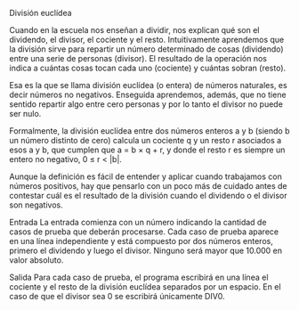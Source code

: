 División euclídea

Cuando en la escuela nos enseñan a dividir, nos explican qué son el dividendo, el divisor, el cociente y el resto.
Intuitivamente aprendemos que la división sirve para repartir un número determinado de cosas (dividendo)
entre una serie de personas (divisor). El resultado de la operación nos indica a cuántas cosas tocan cada uno (cociente)
y cuántas sobran (resto).

Esa es la que se llama división euclídea (o entera) de números naturales, es decir números no negativos.
Enseguida aprendemos, además, que no tiene sentido repartir algo entre cero personas y por lo tanto el divisor
no puede ser nulo.

Formalmente, la división euclídea entre dos números enteros a y b (siendo b un número distinto de cero)
calcula un cociente q y un resto r asociados a esos a y b, que cumplen que a = b × q + r,
y donde el resto r es siempre un entero no negativo, 0 ≤ r < |b|.

Aunque la definición es fácil de entender y aplicar cuando trabajamos con números positivos,
hay que pensarlo con un poco más de cuidado antes de contestar cuál es el resultado de la división cuando el dividendo
o el divisor son negativos.


Entrada
La entrada comienza con un número indicando la cantidad de casos de prueba que deberán procesarse.
Cada caso de prueba aparece en una línea independiente y está compuesto por dos números enteros,
primero el dividendo y luego el divisor. Ninguno será mayor que 10.000 en valor absoluto.


Salida
Para cada caso de prueba, el programa escribirá en una línea el cociente y el resto de la división
euclídea separados por un espacio. En el caso de que el divisor sea 0 se escribirá únicamente DIV0.